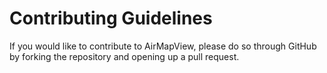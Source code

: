 # Contributing Guidelines #

If you would like to contribute to AirMapView, please do so through GitHub by forking the repository and opening up a pull request.
